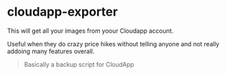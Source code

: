 cloudapp-exporter
=================

This will get all your images from yoour Cloudapp account.

Useful when they do crazy price hikes without telling anyone and not really addoing many features overall.

> Basically a backup script for CloudApp
